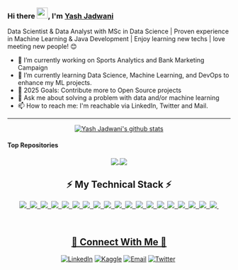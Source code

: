 <!-- [![Hello programmer Welcome to my profile](https://img.shields.io/badge/Hello,developer!-Welcome%20to%20my%20profile<3-FF6666.svg?style=flat&logo=github)](https://github.com/yashjadwani) -->

### Hi there <img src="https://media.giphy.com/media/hvRJCLFzcasrR4ia7z/giphy.gif" width="25px">, I'm [Yash Jadwani](https://www.linkedin.com/in/yash-jadwani/) 

Data Scientist & Data Analyst with MSc in Data Science | Proven experience in Machine Learning & Java Development | Enjoy learning new techs | love meeting new people! 😊

- 🔭 I’m currently working on Sports Analytics and Bank Marketing Campaign 
- 🌱 I’m currently learning Data Science, Machine Learning, and DevOps to enhance my ML projects. 
- 🥅 2025 Goals: Contribute more to Open Source projects
- 💬 Ask me about solving a problem with data and/or machine learning
- 📫 How to reach me: I'm reachable via LinkedIn, Twitter and Mail.
<!--- ⚡ Fun fact: -->

---
<div align="center">
    <a href="https://github.com/yashjadwani">
    <img align="center" src=https://github-readme-stats-sigma-five.vercel.app/api?username=yashjadwani&show_icons=true&hide=issues&theme=buefy&count_private=true" alt="Yash Jadwani's github stats" />
    </a>
</div>

#### Top Repositories

<div align="Center">
<a href="https://github.com/yashjadwani/New-Ranking-system-for-T20-cricket">
  <img align="center" src="https://github-readme-stats-sigma-five.vercel.app/api/pin/?username=yashjadwani&repo=New-Ranking-system-for-T20-cricket&theme=buefy" />
</a>
<a href="https://github.com/yashjadwani/Car_Insuarance_claim_prediction">
  <img align="center" src="https://github-readme-stats-sigma-five.vercel.app/api/pin/?username=yashjadwani&repo=Car_Insuarance_claim_prediction&theme=buefy" />
</a>
      </div>
      
<div align="center">
    <h2>⚡ My Technical Stack ⚡</h2>
    <p><a href="https://github.com/yashjadwani">
    <img src="https://img.shields.io/badge/-python-informational?style=for-the-badge&logo=python&color=4A3677">&nbsp;
    <img src="https://img.shields.io/badge/-R-informational?style=for-the-badge&logo=r&color=4A3677">&nbsp;
    <img src="https://img.shields.io/badge/-Java-informational?style=for-the-badge&logo=java&color=4A3677">&nbsp;
    <img src="https://img.shields.io/badge/MySQL-informational?style=for-the-badge&logo=mysql&color=4A3677">&nbsp;
    <img src="https://img.shields.io/badge/-Machine%20Learning-informational?style=for-the-badge&logo=machine-learning&color=4A3677">&nbsp;
    <img src="https://img.shields.io/badge/-Data%20Analysis-informational?style=for-the-badge&logo=data&color=4A3677">&nbsp;
    <img src="https://img.shields.io/badge/-Data%20Wrangling-informational?style=for-the-badge&logo=data-wrangling&color=4A3677">&nbsp;
    <img src="https://img.shields.io/badge/-Data%20Visualization-informational?style=for-the-badge&logo=data-visualization&color=4A3677">&nbsp;
    <img src="https://img.shields.io/badge/-Power%20BI-informational?style=for-the-badge&logo=power-bi&color=4A3677">&nbsp;
    <img src="https://img.shields.io/badge/-tableau-informational?style=for-the-badge&logo=tableau&color=4A3677">&nbsp;
    <img src="https://img.shields.io/badge/-Excel-informational?style=for-the-badge&logo=microsoft-excel&color=4A3677">&nbsp;
    <img src="https://img.shields.io/badge/-R%20Studio-informational?style=for-the-badge&logo=rstudio&color=4A3677">&nbsp;
    <img src="https://img.shields.io/badge/-Jupyter-informational?style=for-the-badge&logo=jupyter&color=4A3677">&nbsp;
    <img src="https://img.shields.io/badge/-REST%20API-informational?style=for-the-badge&logo=rest-api&color=4A3677">&nbsp;
    <img src="https://img.shields.io/badge/-Web%20Scraping-informational?style=for-the-badge&logo=web-scraper&color=4A3677">&nbsp;
    <img src="https://img.shields.io/badge/-JavaScript-informational?style=for-the-badge&logo=javascript&color=4A3677">&nbsp;
    <img src="https://img.shields.io/badge/-flask-informational?style=for-the-badge&logo=flask&color=4A3677">&nbsp;
    <img src="https://img.shields.io/badge/AWS-informational?style=for-the-badge&logo=amazon&color=4A3677">&nbsp;
    <img src="https://img.shields.io/badge/Git-informational?style=for-the-badge&logo=git&color=4A3677">&nbsp;
    
</div>
<br />

<div align="center">
    <h2>🤝 Connect With Me 🤝</h2>
    <p><a href="https://www.linkedin.com/in/yash-jadwani" target="_blank"><img alt="LinkedIn" src="https://img.shields.io/badge/LinkedIn-%230077B5.svg?&style=for-the-badge&logo=linkedin&logoColor=white"/></a>&nbsp;<a href="https://www.kaggle.com/yashjadwani" target="_blank"><img alt="Kaggle" src="https://img.shields.io/badge/Kaggle-%2320BEFF.svg?&style=for-the-badge&logo=kaggle&logoColor=white"/></a>&nbsp;<a href="mailto:yash.jadwani1998@gmail.com"><img alt="Email" src="https://img.shields.io/badge/Email-%23D14836.svg?&style=for-the-badge&logo=Gmail&logoColor=white"/></a>&nbsp;<a href="https://twitter.com/soberlysavage" target="_blank"><img alt="Twitter" src="https://img.shields.io/badge/Twitter-%231DA1F2.svg?&style=for-the-badge&logo=Twitter&logoColor=white"/></a>&nbsp;
</div>


